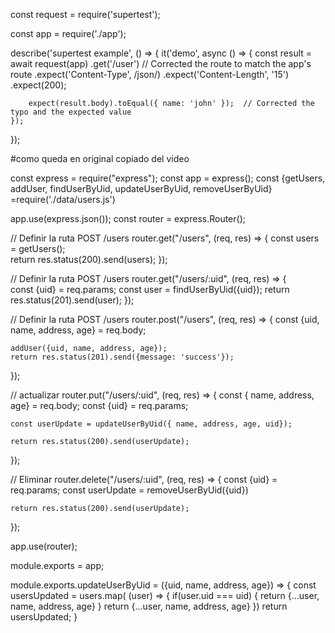 const request = require('supertest');

const app = require('./app');


describe('supertest example', () => {
    it('demo', async () => {
        const result = await request(app)
            .get('/user')  // Corrected the route to match the app's route
            .expect('Content-Type', /json/)
            .expect('Content-Length', '15')
            .expect(200);

        expect(result.body).toEqual({ name: 'john' });  // Corrected the typo and the expected value
    });
});



#como queda en original copiado del video

const express = require("express");
const app = express();
const {getUsers, addUser, findUserByUid, updateUserByUid, removeUserByUid} =require('./data/users.js')


app.use(express.json());
const router = express.Router();


// Definir la ruta POST /users
router.get("/users", (req, res) => {
    const users = getUsers();    
    return res.status(200).send(users);
});


// Definir la ruta POST /users
router.get("/users/:uid", (req, res) => {    
    const {uid} = req.params;
    const user = findUserByUid({uid});
    return res.status(201).send(user);
});



// Definir la ruta POST /users
router.post("/users", (req, res) => {
    const {uid, name, address, age} = req.body;
    
    addUser({uid, name, address, age});
    return res.status(201).send({message: 'success'});
});


// actualizar
router.put("/users/:uid", (req, res) => {
    const { name, address, age} = req.body;
    const {uid} = req.params;

    const userUpdate = updateUserByUid({ name, address, age, uid});

    return res.status(200).send(userUpdate);
});



// Eliminar
router.delete("/users/:uid", (req, res) => {
    const {uid} = req.params;
    const userUpdate = removeUserByUid({uid})

    return res.status(200).send(userUpdate);
});



app.use(router);


module.exports = app;



module.exports.updateUserByUid = ({uid, name, address, age}) => {
    const usersUpdated = users.map( (user) => {
        if(user.uid === uid) {
            return {...user, name, address, age}
        }
        return {...user, name, address, age}
    })
    return usersUpdated;
}